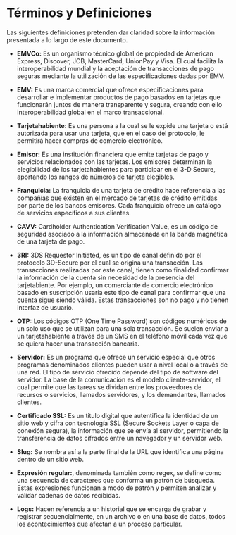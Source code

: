# Términos y Definiciones

Las siguientes definiciones pretenden dar claridad sobre la información presentada a lo largo de este documento.

- **EMVCo:** Es un organismo técnico global de propiedad de American Express, Discover, JCB, MasterCard, UnionPay y Visa. El cual facilita la interoperabilidad mundial y la aceptación de transacciones de pago seguras mediante la utilización de las especificaciones dadas por EMV.
      
- **EMV:** Es una marca comercial que ofrece especificaciones para desarrollar e implementar productos de pago basados en tarjetas que funcionarán juntos de manera transparente y segura, creando con ello interoperabilidad global en el marco transaccional.

- **Tarjetahabiente:** Es una persona a la cual se le expide una tarjeta o está autorizada para usar una tarjeta, que en el caso del protocolo, le permitirá hacer compras de comercio electrónico.

- **Emisor:** Es una institución financiera que emite tarjetas de pago y servicios relacionados con las tarjetas. Los emisores determinan la elegibilidad de los tarjetahabientes para participar en el 3-D Secure, aportando los rangos de números de tarjeta elegibles.

- **Franquicia:** La franquicia de una tarjeta de crédito hace referencia a las compañías que existen en el mercado de tarjetas de crédito emitidas por parte de los bancos emisores. Cada franquicia ofrece un catálogo de servicios específicos a sus clientes.

- **CAVV:** Cardholder Authentication Verification Value, es un código de seguridad asociado a la información almacenada en la banda magnética de una tarjeta de pago. 

- **3RI:** 3DS Requestor Initiated, es un tipo de canal definido por el protocolo 3D-Secure por el cual se origina una transacción. Las transacciones realizadas por este canal, tienen como finalidad confirmar la información de la cuenta sin necesidad de la presencia del tarjetabiente. 
Por ejemplo, un comerciante de comercio electrónico basado en suscripción usaría este tipo de canal para confirmar que una cuenta sigue siendo válida. Estas transacciones son no pago y no tienen interfaz de usuario.

- **OTP:** Los códigos OTP (One Time Password) son códigos numéricos de un solo uso que se utilizan para una sola transacción. Se suelen enviar a un tarjetahabiente a través de un SMS en el teléfono móvil cada vez que se quiera hacer una transacción bancaria.

- **Servidor:** Es un programa que ofrece un servicio especial que otros programas denominados clientes pueden usar a nivel local o a través de una red. El tipo de servicio ofrecido depende del tipo de software del servidor. La base de la comunicación es el modelo cliente-servidor, el cual permite que las tareas se dividan entre los proveedores de recursos o servicios, llamados servidores, y los demandantes, llamados clientes. 

- **Certificado SSL:** Es un título digital que autentifica la identidad de un sitio web y cifra con tecnología SSL (Secure Sockets Layer o capa de conexión segura), la información que se envía al servidor, permitiendo la transferencia de datos cifrados entre un navegador y un servidor web.

- **Slug:** Se nombra así a la parte final de la URL que identifica una página dentro de un sitio web.

- **Expresión regular:**, denominada también como regex, se define como una  secuencia de caracteres que conforma un patrón de búsqueda. Estas expresiones funcionan a modo de patrón y permiten analizar y validar cadenas de datos recibidas.

- **Logs:** Hacen referencia a un historial que se encarga de grabar y registrar secuencialmente, en un archivo o en una base de datos, todos los acontecimientos que afectan a un proceso particular. 